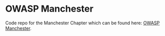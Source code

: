 # OWASP Manchester

Code repo for the Manchester Chapter which can be found here: [OWASP Manchester](https://owasp.org/www-chapter-manchester/).